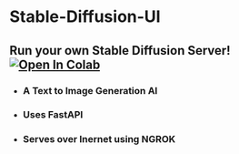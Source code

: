 # Stable-Diffusion-UI

## Run your own Stable Diffusion Server! [![Open In Colab](https://colab.research.google.com/assets/colab-badge.svg)](https://colab.research.google.com/github/Roy6801/stable-diffusion-ui/)

- ### A Text to Image Generation AI
- ### Uses FastAPI
- ### Serves over Inernet using NGROK
